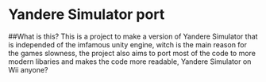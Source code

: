 # Yandere Simulator port

##What is this?
This is a project to make a version of Yandere Simulator that is independed of the imfamous unity engine, witch is the main reason for the games slowness, the project also aims to port most of the code to more modern libaries and makes the code more readable, Yandere Simulator on Wii anyone?
